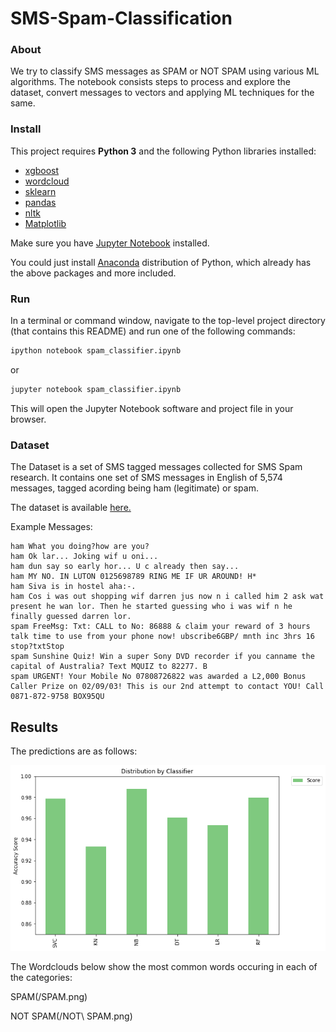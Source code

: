 # SMS-Spam-Classification

### About

We try to classify SMS messages as SPAM or NOT SPAM using various ML algorithms. The notebook consists steps to process and explore the dataset, convert messages to vectors and applying ML techniques for the same.

### Install

This project requires **Python 3** and the following Python libraries installed:

- [xgboost](xgboost.readthedocs.io/en/latest/build.html)
- [wordcloud](https://github.com/amueller/word_cloud)
- [sklearn](scikit-learn.org/)
- [pandas](https://pandas.org/)
- [nltk](https://nltk.org/)
- [Matplotlib](https://matplotlib.org/)

Make sure you have [Jupyter Notebook](http://ipython.org/notebook.html) installed.

You could just install [Anaconda](http://continuum.io/downloads) distribution of Python, which already has the above packages and more included. 


### Run

In a terminal or command window, navigate to the top-level project directory (that contains this README) and run one of the following commands:

```bash
ipython notebook spam_classifier.ipynb
```  
or
```bash
jupyter notebook spam_classifier.ipynb
```

This will open the Jupyter Notebook software and project file in your browser.

### Dataset

The Dataset is a set of SMS tagged messages  collected for SMS Spam research. It contains one set of SMS messages in English of 5,574 messages, tagged acording being ham (legitimate) or spam.

The dataset is available [here.](https://archive.ics.uci.edu/ml/datasets/SMS+Spam+Collection)

Example Messages:

```
ham What you doing?how are you? 
ham Ok lar... Joking wif u oni... 
ham dun say so early hor... U c already then say... 
ham MY NO. IN LUTON 0125698789 RING ME IF UR AROUND! H* 
ham Siva is in hostel aha:-. 
ham Cos i was out shopping wif darren jus now n i called him 2 ask wat present he wan lor. Then he started guessing who i was wif n he finally guessed darren lor. 
spam FreeMsg: Txt: CALL to No: 86888 & claim your reward of 3 hours talk time to use from your phone now! ubscribe6GBP/ mnth inc 3hrs 16 stop?txtStop 
spam Sunshine Quiz! Win a super Sony DVD recorder if you canname the capital of Australia? Text MQUIZ to 82277. B 
spam URGENT! Your Mobile No 07808726822 was awarded a L2,000 Bonus Caller Prize on 02/09/03! This is our 2nd attempt to contact YOU! Call 0871-872-9758 BOX95QU 

```

## Results 
The predictions are as follows:

![Predictions using different classifiers](/predictions.png)

The Wordclouds below show the most common words occuring in each of the categories:

SPAM(/SPAM.png)

NOT SPAM(/NOT\ SPAM.png)
